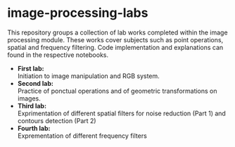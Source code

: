 # image-processing-labs
This repository groups a collection of lab works completed within the image processing module. These works cover subjects such as point operations, spatial and frequency filtering. Code implementation and explanations can found in the respective notebooks. <br>

<ul>
<li><b>First lab:</b></li> Initiation to image manipulation and RGB system.
<li><b>Second lab:</b></li> Practice of ponctual operations and of geometric transformations on images.
<li><b>Third lab:</b></li> Exprimentation of different spatial filters for noise reduction (Part 1) and contours detection (Part 2)
<li><b>Fourth lab:</b></li> Exprementation of different frequency filters
</ul>
